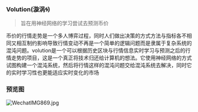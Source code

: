 ### Volution(漩涡🌀)

> 旨在用神经网络的学习尝试去预测币价

币价的行情走势是一个多人博弈过程，同时人们做出决策的方式方法与指标各不相同又相互制约影响导致行情变动不再是一个简单的逻辑问题而是隶属于复杂系统的混沌问题。volution是一个可以根据历史区块与行情信息实时学习与预测之后的行情走势的项目，这是一个真正将技术归还给计算机的想法。它使用神经网络的方式试图构建一个混沌系统，然后将行情这样的混沌问题交给混沌系统去解决，同时它的实时学习性也更能适应实时变化的市场

### 预览图

![WechatIMG869.jpg](https://a.photo/images/2018/09/16/WechatIMG869.jpg)
